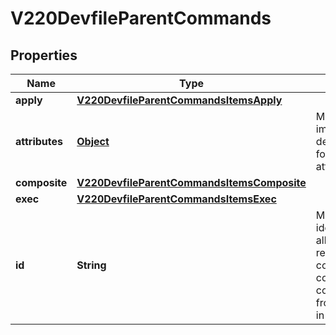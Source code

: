 

# V220DevfileParentCommands

## Properties

Name | Type | Description | Notes
------------ | ------------- | ------------- | -------------
**apply** | [**V220DevfileParentCommandsItemsApply**](V220DevfileParentCommandsItemsApply.md) |  |  [optional]
**attributes** | [**Object**](.md) | Map of implementation-dependant free-form YAML attributes. |  [optional]
**composite** | [**V220DevfileParentCommandsItemsComposite**](V220DevfileParentCommandsItemsComposite.md) |  |  [optional]
**exec** | [**V220DevfileParentCommandsItemsExec**](V220DevfileParentCommandsItemsExec.md) |  |  [optional]
**id** | **String** | Mandatory identifier that allows referencing this command in composite commands, from a parent, or in events. | 



